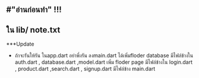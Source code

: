 #"อ่านก่อนทำ" !!!
--------------
ใน lib/ note.txt
-------
***Update 
* ถ้าจะรันให้รัน ในapp.dart อย่าพึ่งรัน ลงmain.dart
ได้เพิ่มfloder database มีไฟล์ข้างใน auth.dart , database.dart ,model.dart 
เพิ่ม floder page มีไฟล์ข้างใน login.dart , product.dart ,search.dart , signup.dart 
มีไฟล์ข้าง main.dart
